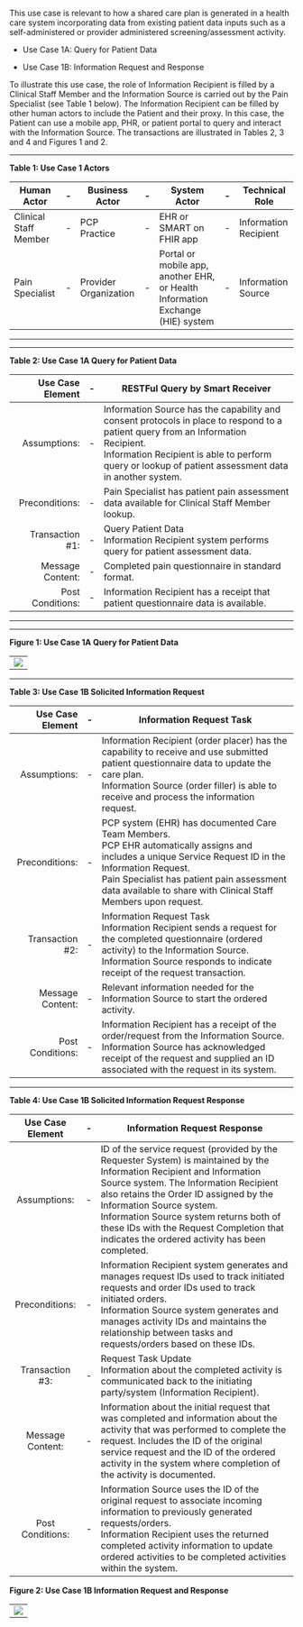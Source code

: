 This use case is relevant to how a shared care plan is generated in a health care system incorporating data from existing patient data inputs such as a self-administered or provider administered screening/assessment activity.

-   Use Case 1A: Query for Patient Data
    
-   Use Case 1B: Information Request and Response
    

To illustrate this use case, the role of Information Recipient is filled by a Clinical Staff Member and the Information Source is carried out by the Pain Specialist (see Table 1 below). The Information Recipient can be filled by other human actors to include the Patient and their proxy. In this case, the Patient can use a mobile app, PHR, or patient portal to query and interact with the Information Source. The transactions are illustrated in Tables 2, 3 and 4 and Figures 1 and 2.




-----




**Table 1: Use Case 1 Actors**





| Human Actor 	| - 	| Business Actor 	| - 	| System Actor 	| - 	| Technical Role 	|
|-	|-	|-	|-	|-	|-	|-	|
| Clinical Staff Member 	| - 	| PCP Practice 	| - 	| EHR or SMART on FHIR app 	| - 	| Information Recipient 	|
| Pain Specialist 	| - 	| Provider Organization 	| - 	| Portal or mobile app, another EHR, or Health Information Exchange (HIE) system 	| - 	| Information Source 	|





-----



-----




**Table 2: Use Case 1A Query for Patient Data**



| Use Case Element 	| - 	| RESTFul Query by Smart Receiver 	|
|-:	|-:	|-	|
| Assumptions: 	| - 	| Information Source has the capability and consent protocols in place to respond to a patient query from an Information Recipient.<br>Information Recipient is able to perform query or lookup of patient assessment data in another system. 	|
| Preconditions: 	| - 	| Pain Specialist has patient pain assessment data available for Clinical Staff Member lookup. 	|
| Transaction #1: 	| - 	| Query Patient Data<br>Information Recipient system performs query for patient assessment data. 	|
| Message Content: 	| - 	| Completed pain questionnaire in standard format. 	|
| Post Conditions: 	| - 	| Information Recipient has a receipt that patient questionnaire data is available. 	|

-----



-----


**Figure 1: Use Case 1A Query for Patient Data**

<table><tr><td><img src="Corrected_fig1_usecase_1a_query_for_patient_data.png" /></td></tr></table>

-----

**Table 3: Use Case 1B Solicited Information Request**


| Use Case Element 	| - 	| Information Request Task 	|
|-:	|:-:	|-	|
| Assumptions: 	| - 	| Information Recipient (order placer) has the capability to receive and use submitted patient questionnaire data to update the care plan.<br>Information Source (order filler) is able to receive and process the information request. 	|
| Preconditions: 	| - 	| PCP system (EHR) has documented Care Team Members.<br>PCP EHR automatically assigns and includes a unique Service Request ID in the Information Request.<br>Pain Specialist has patient pain assessment data available to share with Clinical Staff Members upon request. 	|
| Transaction #2: 	| - 	| Information Request Task<br>Information Recipient sends a request for the completed questionnaire (ordered activity) to the Information Source.<br>Information Source responds to indicate receipt of the request transaction. 	|
| Message Content: 	| - 	| Relevant information needed for the Information Source to start the ordered activity. 	|
| Post Conditions: 	| - 	| Information Recipient has a receipt of the order/request from the Information Source. Information Source has acknowledged receipt of the request and supplied an ID associated with the request in its system. 	|



-----

**Table 4: Use Case 1B Solicited Information Request Response**


| Use Case Element 	| - 	| Information Request Response 	|
|:-:	|:-:	|-	|
| Assumptions: 	| - 	| ID of the service request (provided by the Requester System) is maintained by the Information Recipient and Information Source system.  The Information Recipient also retains the Order ID assigned by the Information Source system.<br>Information Source system returns both of these IDs with the Request Completion that indicates the ordered activity has been completed. 	|
| Preconditions: 	| - 	| Information Recipient system generates and manages request IDs used to track initiated requests and order IDs used to track initiated orders.<br>Information Source system generates and manages activity IDs and maintains the relationship between tasks and requests/orders based on these IDs. 	|
| Transaction #3: 	| - 	| Request Task Update<br>Information about the completed activity is communicated back to the initiating party/system (Information Recipient). 	|
| Message Content: 	| - 	| Information about the initial request that was completed and information about the activity that was performed to complete the request. Includes the ID of the original service request and the ID of the ordered activity in the system where completion of the activity is documented. 	|
| Post Conditions: 	| - 	| Information Source uses the ID of the original request to associate incoming information to previously generated requests/orders.<br>Information Recipient uses the returned completed activity information to update ordered activities to be completed activities within the system. 	|

**Figure 2: Use Case 1B Information Request and Response**
<table><tr><td><img src="Corrected_fig2_usecase_1b_info_requestresponse.png" /></td></tr></table>
